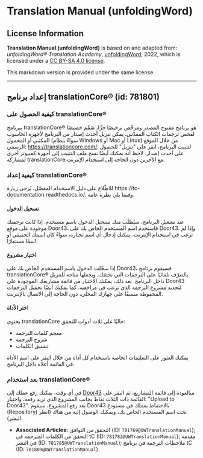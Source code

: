 # Translation Manual (unfoldingWord)

## License Information

**Translation Manual (unfoldingWord)** is based on and adapted from: _unfoldingWord® Translation Academy_, [unfoldingWord](https://unfoldingword.org/utw), 2022, which is licensed under a [CC BY-SA 4.0 license](https://creativecommons.org/licenses/by-sa/4.0/legalcode.en).

This markdown version is provided under the same license.



--------------------------------

## إعداد برنامج translationCore® (id: 781801)

### كيفية الحصول على translationCore®

ببرنامج translationCore® هو برنامج مفتوح المصدر ومرخّص ترخيصًا حرًّا، صُمِّم خصيصًا لفحص ترجمات الكتاب المقدّس. يمكن تنزيل أحدث إصدار من البرنامج لأجهزة الحاسوب المكتبي أو المحمول (سواءً بنظام Windows أو Mac أو Linux) من خلال الموقع الرسمي: https://translationcore.com/. لتثبيت البرنامج، انقر على "تنزيل" للحصول على أحدث إصدار. لاحظ أنه يمكنك أيضًا نسخ ملف التثبيت إلى أجهزة كمبيوتر أخرى لمشاركة translationCore مع الآخرين دون الحاجة إلى استخدام الإنترنت.

### كيفية إعداد translationCore®

للاطّلاع على دليل الاستخدام المفصَّل، يُرجى زيارة https://tc\-documentation.readthedocs.io/. وفيما يلي نظرة عامة.

#### تسجيل الدخول

عند تشغيل البرنامج، سيُطلَب منك تسجيل الدخول باسم مستخدم. إذا كانت ترجمتك موجودة على موقع Door43، فاستخدم اسم المستخدم الخاص بك على Door43\. وإذا لم ترغب في استخدام الإنترنت، يمكنك إدخال أي اسم تختاره، سواءً كان اسمك الحقيقي أو اسمًا مستعارًا.

#### اختيار مشروع

إذا سجّلت الدخول باسم المستخدم الخاص بك على Door43، فسيقوم برنامج translationCore® بالتعرّف تلقائيًا على الترجمات التي تخصّك، ويجعلها متاحة للتنزيل داخل البرنامج. بعد ذلك، يمكنك الاختيار من قائمة مشاريعك الموجودة على Door43 لتحديد مشروع الترجمة الذي ترغب في مراجعته. كما يمكنك أيضًا تحميل الترجمات المحفوظة مسبقًا على جهازك المحلي، دون الحاجة إلى الاتصال بالإنترنت.

#### اختر الأداة

يحتوي translationCore حاليًا على ثلاث أدوات للتحقق:

* معجم كلمات الترجمة
* شروح الترجمة
* تنسيق الكلمات

يمكنك العثور على التعليمات الخاصة باستخدام كل أداة من خلال النقر على اسم الأداة في القائمة أعلاه داخل البرنامج.

### بعد استخدام translationCore®

في أي وقت، يمكنك رفع عملك إلى [Door43](https://git.door43.org) مبالعودة إلى قائمة المشاريع، ثم النقر على القائمة ذات الثلاث نقاط بجانب المشروع الذي تريد رفعه، واختيار: "Upload to Door43". بعد رفع المشروع، سيقوم Door43 بالاحتفاظ بعملك في مستودع (Repository) تحت اسم المستخدم الخاص بك، ويمكنك الوصول إليه من هناك (انظر النشر).

* **Associated Articles:** التحقق من التوافق (ID: `781769@UWTranslationManual`); التحقق من الكلمات المترجمة في tC (ID: `781782@UWTranslationManual`); مقدمة في النشر (ID: `781785@UWTranslationManual`); ملاحظات الترجمة في برنامج tC (ID: `781809@UWTranslationManual`)


